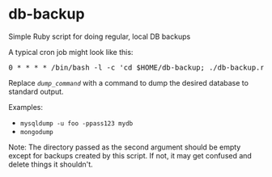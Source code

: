 # db-backup
Simple Ruby script for doing regular, local DB backups

A typical cron job might look like this:

<pre>
0 * * * * /bin/bash -l -c 'cd $HOME/db-backup; ./db-backup.rb backups "<i>dump_command</i>" >> backup.log 2>&1'
</pre>

Replace *`dump_command`* with a command to dump the desired database to standard output.

Examples:
  * `mysqldump -u foo -ppass123 mydb`
  * `mongodump `

Note: The directory passed as the second argument should be empty except for backups created by this script. If not, it may get confused and delete things it shouldn't.
